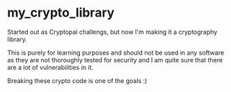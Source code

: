 # my_crypto_library
Started out as Cryptopal challengs, but now I'm making it a cryptography library.

This is purely for learning purposes and should not be used in any software as they are not thoroughly tested for security
and I am quite sure that there are a lot of vulnerabilities in it.

Breaking these crypto code is one of the goals :)
